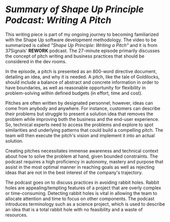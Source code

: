 # _Summary of Shape Up Principle Podcast: Writing A Pitch_



This writing piece is part of my ongoing journey to becoming familiarized with the Shape Up software development methodology. The video to be summarized is called *"Shape Up Principle: Writing a Pitch"* and it is from 37Signals' **REWORK** podcast. The 27-minute episode primarily discusses the concept of pitch writing and business practices that should be considered in the dev rooms.
 
In the episode, a pitch is presented as an 800-word directive document, detailing an idea, and why it is needed. A pitch, like the tale of Goldilocks, should include a balance of abstract and concrete information in order to have boundaries, as well as reasonable opportunity for flexibility in problem-solving within defined budgets (in effort, time and cost).
 
Pitches are often written by designated personnel; however, ideas can come from anybody and anywhere. For instance, customers can describe their problems but struggle to present a solution idea that removes the problem while improving both the business and the end-user experience. So, technical experts need to access the problems and explore to spot similarities and underlying patterns that could build a compelling pitch. The team will then execute the pitch's vision and implement it into an actual solution.
 
Creating pitches necessitates immense awareness and technical context about how to solve the problem at hand, given bounded constraints. The podcast requires a high proficiency in autonomy, mastery and purpose that assist in the most optimal manner in reaching goals as well as rejecting ideas that are not in the best interest of the company's trajectory.

 
The podcast goes on to discuss practices in avoiding rabbit holes. Rabbit holes are appealing/tempting features of a project that are overly complex or time-consuming. Detecting rabbit holes is vital in allowing the team to allocate attention and time to focus on other components. The podcast introduces terminology such as a science project, which is used to describe an idea that is a total rabbit hole with no feasibility and a waste of resources.
